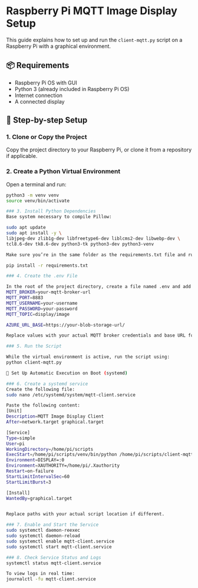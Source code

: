 # Raspberry Pi MQTT Image Display Setup

This guide explains how to set up and run the `client-mqtt.py` script on a Raspberry Pi with a graphical environment.

## 📦 Requirements

- Raspberry Pi OS with GUI
- Python 3 (already included in Raspberry Pi OS)
- Internet connection
- A connected display

## 🧰 Step-by-step Setup

### 1. Clone or Copy the Project

Copy the project directory to your Raspberry Pi, or clone it from a repository if applicable.

### 2. Create a Python Virtual Environment

Open a terminal and run:

```bash
python3 -m venv venv
source venv/bin/activate

### 3. Install Python Dependencies
Base system necessary to compile Pillow:

sudo apt update
sudo apt install -y \
libjpeg-dev zlib1g-dev libfreetype6-dev liblcms2-dev libwebp-dev \
tcl8.6-dev tk8.6-dev python3-tk python3-dev python3-venv

Make sure you’re in the same folder as the requirements.txt file and run:

pip install -r requirements.txt

### 4. Create the .env File

In the root of the project directory, create a file named .env and add the following:
MQTT_BROKER=your-mqtt-broker-url
MQTT_PORT=8883
MQTT_USERNAME=your-username
MQTT_PASSWORD=your-password
MQTT_TOPIC=display/image

AZURE_URL_BASE=https://your-blob-storage-url/

Replace values with your actual MQTT broker credentials and base URL for image validation.

### 5. Run the Script

While the virtual environment is active, run the script using:
python client-mqtt.py

🔄 Set Up Automatic Execution on Boot (systemd)

### 6. Create a systemd service
Create the following file:
sudo nano /etc/systemd/system/mqtt-client.service

Paste the following content:
[Unit]
Description=MQTT Image Display Client
After=network.target graphical.target

[Service]
Type=simple
User=pi
WorkingDirectory=/home/pi/scripts
ExecStart=/home/pi/scripts/venv/bin/python /home/pi/scripts/client-mqtt.py
Environment=DISPLAY=:0
Environment=XAUTHORITY=/home/pi/.Xauthority
Restart=on-failure
StartLimitIntervalSec=60
StartLimitBurst=3

[Install]
WantedBy=graphical.target


Replace paths with your actual script location if different.

### 7. Enable and Start the Service
sudo systemctl daemon-reexec
sudo systemctl daemon-reload
sudo systemctl enable mqtt-client.service
sudo systemctl start mqtt-client.service

### 8. Check Service Status and Logs
systemctl status mqtt-client.service

To view logs in real time:
journalctl -fu mqtt-client.service